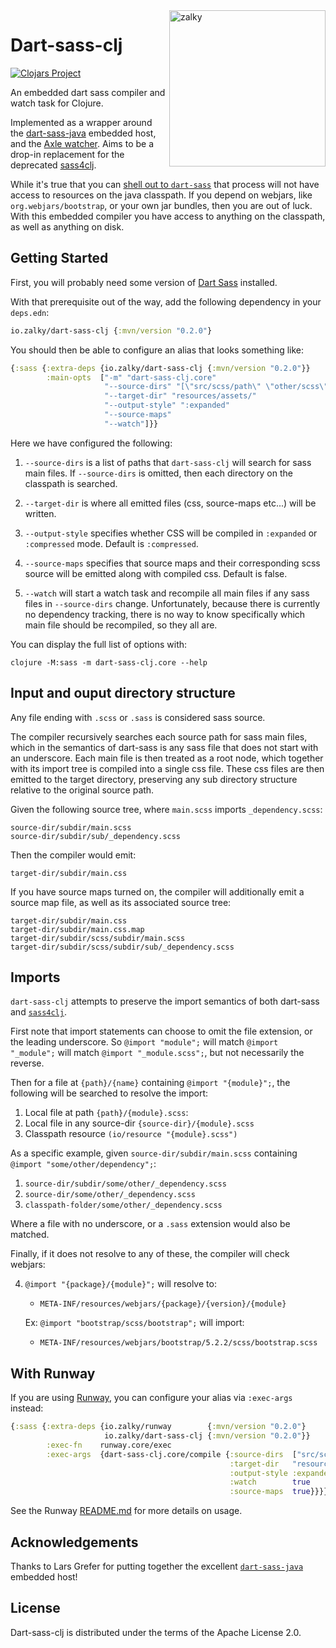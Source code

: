 <img src="https://i.imgur.com/GH71uSi.png" title="zalky" align="right" width="250"/>

# Dart-sass-clj

[![Clojars Project](https://img.shields.io/clojars/v/io.zalky/dart-sass-clj?labelColor=blue&color=green&style=flat-square&logo=clojure&logoColor=fff)](https://clojars.org/io.zalky/dart-sass-clj)

An embedded dart sass compiler and watch task for Clojure.

Implemented as a wrapper around the
[dart-sass-java](https://github.com/larsgrefer/dart-sass-java)
embedded host, and the [Axle
watcher](https://github.com/zalky/axle). Aims to be a drop-in
replacement for the deprecated
[sass4clj](https://github.com/Deraen/sass4clj).

While it's true that you can [shell out to
`dart-sass`](https://gist.github.com/Deraen/695c94848d3ee05990239d403f7fe733)
that process will not have access to resources on the java
classpath. If you depend on webjars, like `org.webjars/bootstrap`, or
your own jar bundles, then you are out of luck. With this embedded
compiler you have access to anything on the classpath, as well as
anything on disk.

## Getting Started

First, you will probably need some version of [Dart
Sass](https://sass-lang.com/dart-sass) installed.

With that prerequisite out of the way, add the following dependency in
your `deps.edn`:

```clj
io.zalky/dart-sass-clj {:mvn/version "0.2.0"}
```

You should then be able to configure an alias that looks something
like:

```clj
{:sass {:extra-deps {io.zalky/dart-sass-clj {:mvn/version "0.2.0"}}
        :main-opts  ["-m" "dart-sass-clj.core"
                     "--source-dirs" "[\"src/scss/path\" \"other/scss\"]"
                     "--target-dir" "resources/assets/"
                     "--output-style" ":expanded"
                     "--source-maps"
                     "--watch"]}}
```

Here we have configured the following:

1. `--source-dirs` is a list of paths that `dart-sass-clj` will search
   for sass main files. If `--source-dirs` is omitted, then each
   directory on the classpath is searched.

2. `--target-dir` is where all emitted files (css, source-maps etc...)
   will be written.

3. `--output-style` specifies whether CSS will be compiled in
   `:expanded` or `:compressed` mode. Default is `:compressed`.

4. `--source-maps` specifies that source maps and their corresponding
   scss source will be emitted along with compiled css. Default is
   false.

5. `--watch` will start a watch task and recompile all main files if
   any sass files in `--source-dirs` change. Unfortunately, because
   there is currently no dependency tracking, there is no way to know
   specifically which main file should be recompiled, so they all are.

You can display the full list of options with:

```
clojure -M:sass -m dart-sass-clj.core --help
```

## Input and ouput directory structure

Any file ending with `.scss` or `.sass` is considered sass source.

The compiler recursively searches each source path for sass main
files, which in the semantics of dart-sass is any sass file that does
not start with an underscore. Each main file is then treated as a root
node, which together with its import tree is compiled into a single
css file. These css files are then emitted to the target directory,
preserving any sub directory structure relative to the original source
path.

Given the following source tree, where `main.scss` imports
`_dependency.scss`:

```
source-dir/subdir/main.scss
source-dir/subdir/sub/_dependency.scss
```

Then the compiler would emit:

```
target-dir/subdir/main.css
```

If you have source maps turned on, the compiler will additionally emit
a source map file, as well as its associated source tree:

```
target-dir/subdir/main.css
target-dir/subdir/main.css.map
target-dir/subdir/scss/subdir/main.scss
target-dir/subdir/scss/subdir/sub/_dependency.scss
```

## Imports

`dart-sass-clj` attempts to preserve the import semantics of both
dart-sass and
[`sass4clj`](https://github.com/Deraen/sass4clj#import-load-order).

First note that import statements can choose to omit the file
extension, or the leading underscore. So `@import "module";` will
match `@import "_module";` will match `@import
"_module.scss";`, but not necessarily the reverse.

Then for a file at `{path}/{name}` containing `@import "{module}";`,
the following will be searched to resolve the import:

1. Local file at path `{path}/{module}.scss`:
2. Local file in any source-dir `{source-dir}/{module}.scss`
3. Classpath resource `(io/resource "{module}.scss")`

As a specific example, given `source-dir/subdir/main.scss` containing `@import
"some/other/dependency";`:

1. `source-dir/subdir/some/other/_dependency.scss`
2. `source-dir/some/other/_dependency.scss`
3. `classpath-folder/some/other/_dependency.scss`

Where a file with no underscore, or a `.sass` extension would also be
matched.

Finally, if it does not resolve to any of these, the compiler will
check webjars:

4. `@import "{package}/{module}";` will resolve to:
   - `META-INF/resources/webjars/{package}/{version}/{module}`

   Ex: `@import "bootstrap/scss/bootstrap";` will import:
   - `META-INF/resources/webjars/bootstrap/5.2.2/scss/bootstrap.scss`

## With Runway

If you are using [Runway](https://github.com/zalky/runway), you can
configure your alias via `:exec-args` instead:

```clj
{:sass {:extra-deps {io.zalky/runway        {:mvn/version "0.2.0"}
                     io.zalky/dart-sass-clj {:mvn/version "0.2.0"}}
        :exec-fn    runway.core/exec
        :exec-args  {dart-sass-clj.core/compile {:source-dirs  ["src/scss/"]
                                                 :target-dir   "resources/assets/"
                                                 :output-style :expanded
                                                 :watch        true
                                                 :source-maps  true}}}}
```

See the Runway
[README.md](https://github.com/zalky/runway/blob/master/README.md) for
more details on usage.

## Acknowledgements

Thanks to Lars Grefer for putting together the excellent
[`dart-sass-java`](https://github.com/larsgrefer/dart-sass-java)
embedded host!

## License

Dart-sass-clj is distributed under the terms of the Apache License 2.0.

